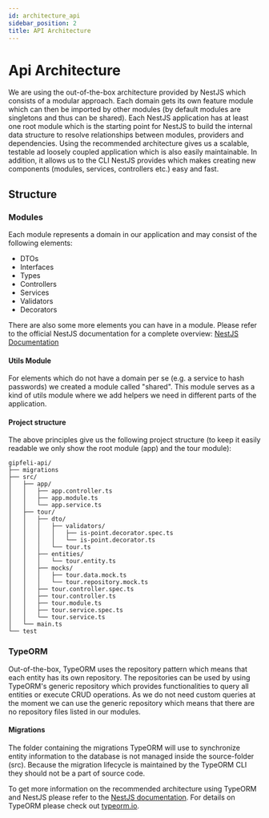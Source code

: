 ```yaml
---
id: architecture_api
sidebar_position: 2
title: API Architecture
---
```


# Api Architecture

We are using the out-of-the-box architecture provided by NestJS which consists of a modular approach. Each domain gets its own feature module
which can then be imported by other modules (by default modules are singletons and thus can be shared). Each NestJS application
has at least one root module which is the starting point for NestJS to build the internal data structure to resolve relationships between
modules, providers and dependencies. Using the recommended architecture gives us a scalable, testable ad loosely coupled application which is also
easily maintainable. In addition, it allows us to the CLI NestJS provides which makes creating new components (modules, services, controllers etc.) easy and fast.

## Structure

### Modules

Each module represents a domain in our application and may consist of the following elements:
- DTOs
- Interfaces
- Types
- Controllers
- Services
- Validators
- Decorators

There are also some more elements you can have in a module. Please refer to the official NestJS documentation for a complete overview: [NestJS Documentation](https://docs.nestjs.com)

#### Utils Module
For elements which do not have a domain per se (e.g. a service to hash passwords) we created a module called "shared". This module serves as a kind of utils module
where we add helpers we need in different parts of the application.

#### Project structure

The above principles give us the following project structure (to keep it easily readable we only show the root module (app) and the tour module):

```
gipfeli-api/
├── migrations
├── src/
│   ├── app/
│   │   ├── app.controller.ts
│   │   ├── app.module.ts
│   │   └── app.service.ts
│   ├── tour/
│   │   ├── dto/
│   │   │   ├── validators/
│   │   │   │   ├── is-point.decorator.spec.ts
│   │   │   │   └── is-point.decorator.ts
│   │   │   └── tour.ts
│   │   ├── entities/
│   │   │   └── tour.entity.ts
│   │   ├── mocks/
│   │   │   ├── tour.data.mock.ts
│   │   │   └── tour.repository.mock.ts
│   │   ├── tour.controller.spec.ts
│   │   ├── tour.controller.ts
│   │   ├── tour.module.ts
│   │   ├── tour.service.spec.ts
│   │   └── tour.service.ts
│   └── main.ts
└── test
```

### TypeORM 

Out-of-the-box, TypeORM uses the repository pattern which means that each entity has its own repository. The repositories can be used by using TypeORM's generic
repository which provides functionalities to query all entities or execute CRUD operations. As we do not need custom queries at the moment we can use the generic
repository which means that there are no repository files listed in our modules. 

#### Migrations
The folder containing the migrations TypeORM will use to synchronize entity information to the database is not managed inside the source-folder (src). Because the 
migration lifecycle is maintained by the TypeORM CLI they should not be a part of source code.

To get more information on the recommended architecture using TypeORM and NestJS please refer to the [NestJS documentation](https://docs.nestjs.com/techniques/database#database).
For details on TypeORM please check out [typeorm.io](https://typeorm.io/).
